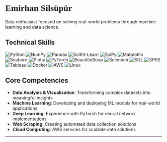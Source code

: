 <h1 align="left" style="font-family: 'Copperplate';">Emirhan Silsüpür</h1>


Data enthusiast focused on solving real-world problems through machine learning and data science.

## Technical Skills

![Python](https://img.shields.io/badge/-Python-3776AB?logo=python&logoColor=white)
![NumPy](https://img.shields.io/badge/-NumPy-013243?logo=numpy&logoColor=white)
![Pandas](https://img.shields.io/badge/-Pandas-150458?logo=pandas&logoColor=white)
![SciKit-Learn](https://img.shields.io/badge/-Scikit--Learn-F7931E?logo=scikit-learn&logoColor=white)
![SciPy](https://img.shields.io/badge/-SciPy-8CAAE6?logo=scipy&logoColor=white)
![Matplotlib](https://img.shields.io/badge/-Matplotlib-11557C?logo=plotly&logoColor=white)
![Seaborn](https://img.shields.io/badge/-Seaborn-0078D4?logo=plotly&logoColor=white)
![Plotly](https://img.shields.io/badge/-Plotly-3F4F75?logo=plotly&logoColor=white)
![PyTorch](https://img.shields.io/badge/-PyTorch-EE4C2C?logo=pytorch&logoColor=white)
![BeautifulSoup](https://img.shields.io/badge/-BeautifulSoup-4B4B4B?logo=python&logoColor=white)
![Selenium](https://img.shields.io/badge/-Selenium-43B02A?logo=selenium&logoColor=white)
![SQL](https://img.shields.io/badge/-SQL-4479A1?logo=mysql&logoColor=white)
![SPSS](https://img.shields.io/badge/-SPSS-003A70?logo=ibm&logoColor=white)
![Tableau](https://img.shields.io/badge/-Tableau-E97627?logo=tableau&logoColor=white)
![Docker](https://img.shields.io/badge/-Docker-2496ED?logo=docker&logoColor=white)
![AWS](https://img.shields.io/badge/AWS-232F3E?style=flat&logo=amazon-web-services&logoColor=white)
![Linux](https://img.shields.io/badge/-Linux-FCC624?logo=linux&logoColor=black)

## Core Competencies

- **Data Analysis & Visualization**: Transforming complex datasets into meaningful insights
- **Machine Learning**: Developing and deploying ML models for real-world applications
- **Deep Learning**: Experience with PyTorch for neural network implementations
- **Web Scraping**: Creating automated data collection solutions
- **Cloud Computing**: AWS services for scalable data solutions

---



